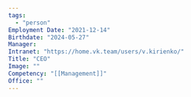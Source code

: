 ```yaml
---
tags:
  - "person"
Employment Date: "2021-12-14"
Birthdate: "2024-05-27"
Manager:
Intranet: "https://home.vk.team/users/v.kirienko/"
Title: "CEO"
Image: ""
Competency: "[[Management]]"
Office: ""
---
```

